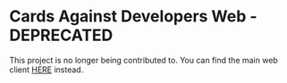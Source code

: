 # Cards Against Developers Web - DEPRECATED
This project is no longer being contributed to. You can find the main web client [HERE](https://github.com/nativeandproper/cards-against-developers) instead.
